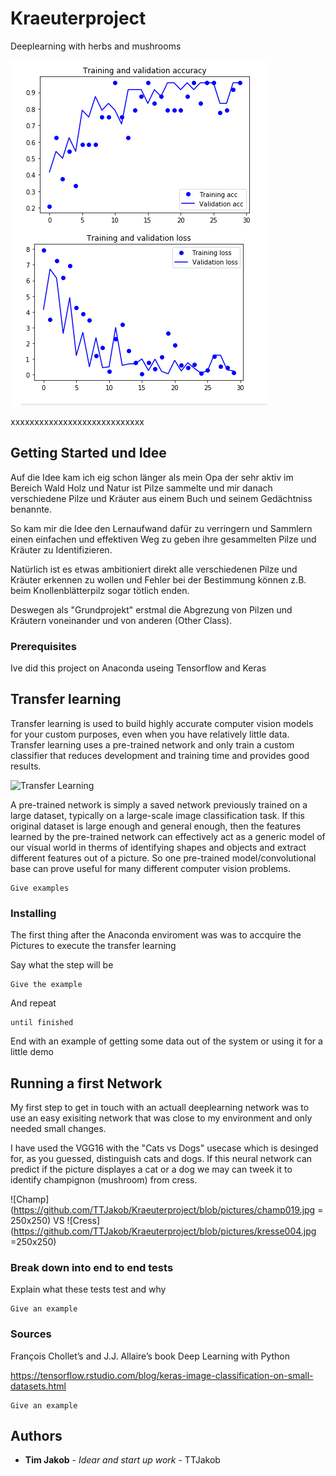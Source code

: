 # Kraeuterproject
Deeplearning with herbs and mushrooms

![Ergebnisse VGG16](https://github.com/TTJakob/Kraeuterproject/blob/1.1/3VVG16.PNG)


 
 
xxxxxxxxxxxxxxxxxxxxxxxxxxxx


## Getting Started und Idee


Auf die Idee kam ich eig schon länger als mein Opa der sehr aktiv im Bereich Wald Holz und Natur ist Pilze sammelte und mir danach verschiedene Pilze und Kräuter aus einem Buch und seinem Gedächtniss benannte.

So kam mir die Idee den Lernaufwand dafür zu verringern und Sammlern einen einfachen und effektiven Weg zu geben ihre gesammelten Pilze und Kräuter zu Identifizieren.

Natürlich ist es etwas ambitioniert direkt alle verschiedenen Pilze und Kräuter erkennen zu wollen und Fehler bei der Bestimmung können z.B. beim Knollenblätterpilz sogar tötlich enden.

Deswegen als "Grundprojekt" erstmal die Abgrezung von Pilzen und Kräutern voneinander und von anderen (Other Class).

### Prerequisites

Ive did this project on Anaconda useing Tensorflow and Keras

## Transfer learning

Transfer learning is used to build highly accurate computer vision models for your custom purposes, even when you have relatively little data. Transfer learning uses a pre-trained network and only train a custom classifier that reduces development and training time and provides good results.

![Transfer Learning](https://tensorflow.rstudio.com/blog/images/keras-pretrained-convnet/swapping_fc_classifier.png)

A pre-trained network is simply a saved network previously trained on a large dataset, typically on a large-scale image classification task. If this original dataset is large enough and general enough, then the features learned by the pre-trained network can effectively act as a generic model of our visual world in therms of identifying shapes and objects and extract different features out of a picture. So one pre-trained model/convolutional base can prove useful for many different computer vision problems.


```
Give examples
```

### Installing

The first thing after the Anaconda enviroment was was to accquire the Pictures to execute the transfer learning 

Say what the step will be

```
Give the example
```

And repeat

```
until finished
```

End with an example of getting some data out of the system or using it for a little demo

## Running a first Network

My first step to get in touch with an actuall deeplearning network was to 
use an easy exisiting network that was close to my environment and only needed small changes.

I have used the VGG16 with the "Cats vs Dogs" usecase which is desinged for, as you guessed, distinguish cats and dogs.
If this neural network can predict if the picture displayes a cat or a dog we may can tweek it to identify champignon (mushroom) from cress.

![Champ](https://github.com/TTJakob/Kraeuterproject/blob/pictures/champ019.jpg = 250x250) VS ![Cress](https://github.com/TTJakob/Kraeuterproject/blob/pictures/kresse004.jpg =250x250)

### Break down into end to end tests

Explain what these tests test and why

```
Give an example
```

### Sources

François Chollet’s and J.J. Allaire’s book Deep Learning with Python

https://tensorflow.rstudio.com/blog/keras-image-classification-on-small-datasets.html
```
Give an example
```



## Authors

* **Tim Jakob** - *Idear and start up work* - TTJakob
